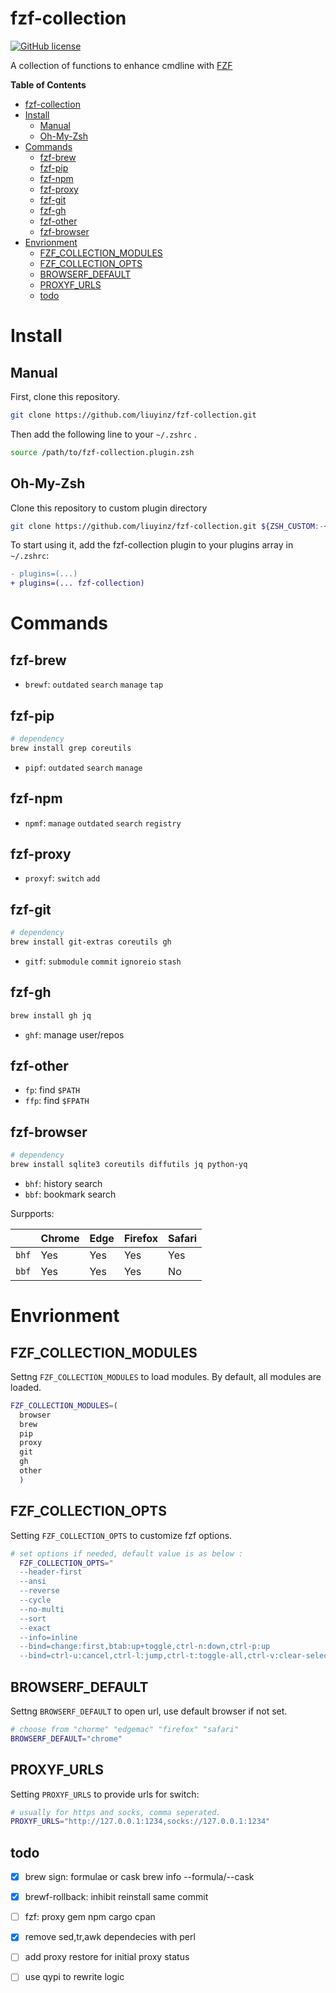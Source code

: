 # fzf-collection

[![GitHub license](https://img.shields.io/github/license/liuyinz/fzf-collection)](https://github.com/liuyinz/fzf-collection/blob/master/LICENSE)

A collection of functions to enhance cmdline with [FZF](https://github.com/junegunn/fzf)

<!-- markdown-toc start -->

**Table of Contents**

- [fzf-collection](#fzf-collection)
- [Install](#install)
  - [Manual](#manual)
  - [Oh-My-Zsh](#oh-my-zsh)
- [Commands](#commands)
  - [fzf-brew](#fzf-brew)
  - [fzf-pip](#fzf-pip)
  - [fzf-npm](#fzf-npm)
  - [fzf-proxy](#fzf-proxy)
  - [fzf-git](#fzf-git)
  - [fzf-gh](#fzf-gh)
  - [fzf-other](#fzf-other)
  - [fzf-browser](#fzf-browser)
- [Envrionment](#envrionment)
  - [FZF_COLLECTION_MODULES](#fzf_collection_modules)
  - [FZF_COLLECTION_OPTS](#fzf_collection_opts)
  - [BROWSERF_DEFAULT](#browserf_default)
  - [PROXYF_URLS](#proxyf_urls)
  - [todo](#todo)

<!-- markdown-toc end -->

# Install

## Manual

First, clone this repository.

```sh
git clone https://github.com/liuyinz/fzf-collection.git
```

Then add the following line to your `~/.zshrc` .

```sh
source /path/to/fzf-collection.plugin.zsh
```

## Oh-My-Zsh

Clone this repository to custom plugin directory

```sh
git clone https://github.com/liuyinz/fzf-collection.git ${ZSH_CUSTOM:-~/.oh-my-zsh/custom}/plugins/fzf-collection
```

To start using it, add the fzf-collection plugin to your plugins array in `~/.zshrc`:

```diff
- plugins=(...)
+ plugins=(... fzf-collection)
```

# Commands

## fzf-brew

- `brewf`: `outdated` `search` `manage` `tap`

## fzf-pip

```sh
# dependency
brew install grep coreutils
```

- `pipf`: `outdated` `search` `manage`

## fzf-npm

- `npmf`: `manage` `outdated` `search` `registry`

## fzf-proxy

- `proxyf`: `switch` `add`

## fzf-git

```sh
# dependency
brew install git-extras coreutils gh
```

- `gitf`: `submodule` `commit` `ignoreio` `stash`

## fzf-gh

```sh
brew install gh jq
```

- `ghf`: manage user/repos

## fzf-other

- `fp`: find `$PATH`
- `ffp`: find `$FPATH`

## fzf-browser

```sh
# dependency
brew install sqlite3 coreutils diffutils jq python-yq
```

- `bhf`: history search
- `bbf`: bookmark search

Surpports:

|       | Chrome | Edge | Firefox | Safari |
| ----- | ------ | ---- | ------- | ------ |
| `bhf` | Yes    | Yes  | Yes     | Yes    |
| `bbf` | Yes    | Yes  | Yes     | No     |

# Envrionment

## FZF_COLLECTION_MODULES

Settng `FZF_COLLECTION_MODULES` to load modules.
By default, all modules are loaded.

```sh
FZF_COLLECTION_MODULES=(
  browser
  brew
  pip
  proxy
  git
  gh
  other
  )
```

## FZF_COLLECTION_OPTS

Setting `FZF_COLLECTION_OPTS` to customize fzf options.

```sh
# set options if needed, default value is as below :
  FZF_COLLECTION_OPTS="
  --header-first
  --ansi
  --reverse
  --cycle
  --no-multi
  --sort
  --exact
  --info=inline
  --bind=change:first,btab:up+toggle,ctrl-n:down,ctrl-p:up
  --bind=ctrl-u:cancel,ctrl-l:jump,ctrl-t:toggle-all,ctrl-v:clear-selection"
```

## BROWSERF_DEFAULT

Settng `BROWSERF_DEFAULT` to open url, use default browser if not set.

```sh
# choose from "chorme" "edgemac" "firefox" "safari"
BROWSERF_DEFAULT="chrome"
```

## PROXYF_URLS

Setting `PROXYF_URLS` to provide urls for switch:

```sh
# usually for https and socks, comma seperated.
PROXYF_URLS="http://127.0.0.1:1234,socks://127.0.0.1:1234"
```

## todo

- [x] brew sign: formulae or cask brew info --formula/--cask
- [x] brewf-rollback: inhibit reinstall same commit
- [ ] fzf: proxy gem npm cargo cpan
- [x] remove sed,tr,awk dependecies with perl
- [ ] add proxy restore for initial proxy status
- [ ] use qypi to rewrite logic

